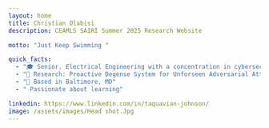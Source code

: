 ```yaml
---
layout: home
title: Christian Olabisi
description: CEAMLS SAIRI Summer 2025 Research Website

motto: "Just Keep Swimming "

quick_facts:
  - "🎓 Senior, Electrical Engineering with a concentration in cybersecurity  @ Morgan State University"
  - "🔬 Research: Proactive Degense System for Unforseen Adversarial Attacks "
  - "📍 Based in Baltimore, MD"
  - " Passionate about learning"

linkedin: https://www.linkedin.com/in/taquavian-johnson/
image: /assets/images/Head shot.Jpg
---
```

